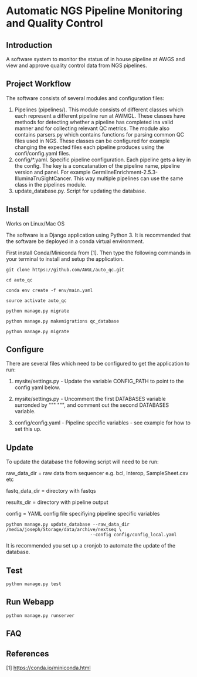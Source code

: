 # Automatic NGS Pipeline Monitoring and Quality Control

## Introduction

A software system to monitor the status of in house pipeline at AWGS and view and approve quality control data from NGS pipelines.

## Project Workflow

The software consists of several modules and configuration files:

1) Pipelines (pipelines/). This module consists of different classes which each represent a different pipeline run at AWMGL. These classes have methods for detecting whether a pipeline has completed ina valid manner and for collecting relevant QC metrics. The module also contains parsers.py which contains functions for parsing common QC files used in NGS. These classes can be configured for example changing the expected files each pipeline produces using the confi/config.yaml files.
2) config/*.yaml. Specific pipeline configuration. Each pipeline gets a key in the config. The key is a concatanation of the pipeline name, pipeline version and panel. For example GermlineEnrichment-2.5.3-IlluminaTruSightCancer. This way multiple pipelines can use the same class in the pipelines module.
3) update_database.py. Script for updating the database.


## Install

Works on Linux/Mac OS

The software is a Django application using Python 3. It is recommended that the software be deployed in a conda virtual environment.

First install Conda/Miniconda from [1]. Then type the following commands in your terminal to install and setup the application.

```
git clone https://github.com/AWGL/auto_qc.git

cd auto_qc

conda env create -f env/main.yaml

source activate auto_qc

python manage.py migrate

python manage.py makemigrations qc_database

python manage.py migrate
```

## Configure

There are several files which need to be configured to get the application to run:

1) mysite/settings.py - Update the variable CONFIG_PATH to point to the config yaml below.

2) mysite/settings.py - Uncomment the first DATABASES variable surronded by """ """, and comment out the second DATABASES variable.

3) config/config.yaml - Pipeline specific variables - see example for how to set this up.

## Update

To update the database the following script will need to be run:

raw_data_dir = raw data from sequencer e.g. bcl, Interop, SampleSheet.csv etc

fastq_data_dir = directory with fastqs

results_dir = directory with pipeline output

config = YAML config file specifiying pipeline specific variables
```
python manage.py update_database --raw_data_dir /media/joseph/Storage/data/archive/nextseq \
								--config config/config_local.yaml

```

It is recommended you set up a cronjob to automate the update of the database.


## Test

```
python manage.py test
```

## Run Webapp

```
python manage.py runserver
```

## FAQ

## References

[1] https://conda.io/miniconda.html

